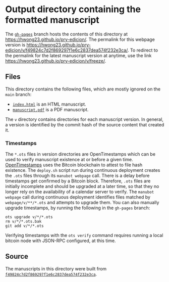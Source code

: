 # Output directory containing the formatted manuscript

The [`gh-pages`](https://github.com/hwong23/pry-edicion/tree/gh-pages) branch hosts the contents of this directory at <https://hwong23.github.io/pry-edicion/>.
The permalink for this webpage version is <https://hwong23.github.io/pry-edicion/v/f49824c7d2f869297f1e6c2837dea574f232e3ca/>.
To redirect to the permalink for the latest manuscript version at anytime, use the link <https://hwong23.github.io/pry-edicion/v/freeze/>.

## Files

This directory contains the following files, which are mostly ignored on the `main` branch:

+ [`index.html`](index.html) is an HTML manuscript.
+ [`manuscript.pdf`](manuscript.pdf) is a PDF manuscript.

The `v` directory contains directories for each manuscript version.
In general, a version is identified by the commit hash of the source content that created it.

### Timestamps

The `*.ots` files in version directories are OpenTimestamps which can be used to verify manuscript existence at or before a given time.
[OpenTimestamps](https://opentimestamps.org/) uses the Bitcoin blockchain to attest to file hash existence.
The `deploy.sh` script run during continuous deployment creates the `.ots` files through its `manubot webpage` call.
There is a delay before timestamps get confirmed by a Bitcoin block.
Therefore, `.ots` files are initially incomplete and should be upgraded at a later time, so that they no longer rely on the availability of a calendar server to verify.
The `manubot webpage` call during continuous deployment identifies files matched by `webpage/v/**/*.ots` and attempts to upgrade them.
You can also manually upgrade timestamps, by running the following in the `gh-pages` branch:

```shell
ots upgrade v/*/*.ots
rm v/*/*.ots.bak
git add v/*/*.ots
```

Verifying timestamps with the `ots verify` command requires running a local bitcoin node with JSON-RPC configured, at this time.

## Source

The manuscripts in this directory were built from
[`f49824c7d2f869297f1e6c2837dea574f232e3ca`](https://github.com/hwong23/pry-edicion/commit/f49824c7d2f869297f1e6c2837dea574f232e3ca).
